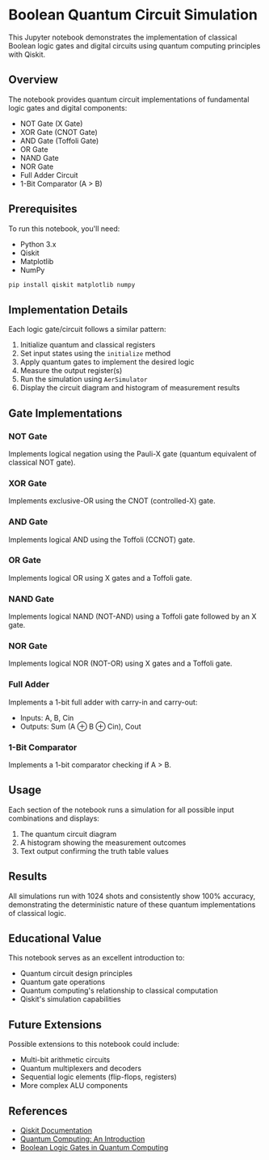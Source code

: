 # Boolean Quantum Circuit Simulation

This Jupyter notebook demonstrates the implementation of classical Boolean logic gates and digital circuits using quantum computing principles with Qiskit.

## Overview

The notebook provides quantum circuit implementations of fundamental logic gates and digital components:

- NOT Gate (X Gate)
- XOR Gate (CNOT Gate)
- AND Gate (Toffoli Gate)
- OR Gate
- NAND Gate
- NOR Gate
- Full Adder Circuit
- 1-Bit Comparator (A > B)

## Prerequisites

To run this notebook, you'll need:

- Python 3.x
- Qiskit
- Matplotlib
- NumPy

```bash
pip install qiskit matplotlib numpy
```

## Implementation Details

Each logic gate/circuit follows a similar pattern:

1. Initialize quantum and classical registers
2. Set input states using the `initialize` method
3. Apply quantum gates to implement the desired logic
4. Measure the output register(s)
5. Run the simulation using `AerSimulator`
6. Display the circuit diagram and histogram of measurement results

## Gate Implementations

### NOT Gate
Implements logical negation using the Pauli-X gate (quantum equivalent of classical NOT gate).

### XOR Gate
Implements exclusive-OR using the CNOT (controlled-X) gate.

### AND Gate
Implements logical AND using the Toffoli (CCNOT) gate.

### OR Gate
Implements logical OR using X gates and a Toffoli gate.

### NAND Gate
Implements logical NAND (NOT-AND) using a Toffoli gate followed by an X gate.

### NOR Gate
Implements logical NOR (NOT-OR) using X gates and a Toffoli gate.

### Full Adder
Implements a 1-bit full adder with carry-in and carry-out:
- Inputs: A, B, Cin
- Outputs: Sum (A ⊕ B ⊕ Cin), Cout

### 1-Bit Comparator
Implements a 1-bit comparator checking if A > B.

## Usage

Each section of the notebook runs a simulation for all possible input combinations and displays:
1. The quantum circuit diagram
2. A histogram showing the measurement outcomes
3. Text output confirming the truth table values

## Results

All simulations run with 1024 shots and consistently show 100% accuracy, demonstrating the deterministic nature of these quantum implementations of classical logic.

## Educational Value

This notebook serves as an excellent introduction to:
- Quantum circuit design principles
- Quantum gate operations
- Quantum computing's relationship to classical computation
- Qiskit's simulation capabilities

## Future Extensions

Possible extensions to this notebook could include:
- Multi-bit arithmetic circuits
- Quantum multiplexers and decoders
- Sequential logic elements (flip-flops, registers)
- More complex ALU components

## References

- [Qiskit Documentation](https://qiskit.org/documentation/)
- [Quantum Computing: An Introduction](https://quantum-computing.ibm.com/)
- [Boolean Logic Gates in Quantum Computing](https://qiskit.org/textbook/ch-states/atoms-computation.html)

